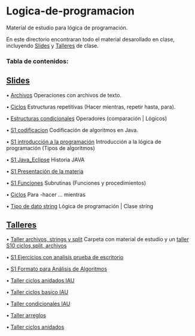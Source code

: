 # Logica-de-programacion
Material de estudio para lógica de programación.

En este directorio encontraran todo el material desarollado en clase, incluyendo [Slides](Slides/) y [Talleres](Talleres/) de clase. 	

### Tabla de contenidos:	

[Slides](Slides/)
--------------------------------------------------
  • [Archivos](Slides/Archivos.pptx) Operaciones con archivos de texto.
  
  • [Ciclos](Slides/Ciclos.pptx) Estructuras repetitivas (Hacer mientras, repetir hasta, para).

  • [Estructuras condicionales](https://github.com/CesarLopez-Profe/Logica-de-programacion/blob/e36025b642e44db20eca86306003a2187779b2ae/Slides/Estructuras%20condicionales.pptx) Operadores (comparación | Lógicos)

  • [S1 codificacion](https://github.com/CesarLopez-Profe/Logica-de-programacion/blob/fa22cadf25ab38acf4ec9721aa72263b374ad421/Slides/S1%20Codificacion.pptx) Codificación de algoritmos en Java.

  • [S1 introducción a la programación](https://github.com/CesarLopez-Profe/Logica-de-programacion/blob/fa22cadf25ab38acf4ec9721aa72263b374ad421/Slides/S1%20Introducci%C3%B3n%20a%20la%20prorgamaci%C3%B3n.pptx) Introducción a la lógica de programación (Tipos de algoritmos)

  • [S1 Java_Eclipse](https://github.com/CesarLopez-Profe/Logica-de-programacion/blob/fa22cadf25ab38acf4ec9721aa72263b374ad421/Slides/S1%20Java_Eclipse.pptx) Historia JAVA

  • [S1 Presentación de la materia](https://github.com/CesarLopez-Profe/Logica-de-programacion/blob/fa22cadf25ab38acf4ec9721aa72263b374ad421/Slides/S1%20Presentaci%C3%B3n%20de%20la%20Materia.pptx) 

  • [S1 Funciones](https://github.com/CesarLopez-Profe/Logica-de-programacion/blob/fa22cadf25ab38acf4ec9721aa72263b374ad421/Slides/S1Funciones.pptx) Subrutinas (Funciones y procedimientos)

  • [Ciclos](Slides/S1Funciones.pptx) Para -hacer ... mientras

  • [Tipo de dato string](https://github.com/CesarLopez-Profe/Logica-de-programacion/blob/fa22cadf25ab38acf4ec9721aa72263b374ad421/Slides/Tipo_Dato_String.pptx) Lógica de programación | Clase string

## [Talleres](Talleres/)

  • [Taller archivos, strings y split](https://github.com/CesarLopez-Profe/Logica-de-programacion/tree/b6df6935ce261abd3ba31eb996b9f7c2d9bf61e4/Talleres/Taller%20Archivos%2C%20Strings%20y%20Split) Carpeta con material de estudio y un [taller S10 ciclos,split, archivos](https://github.com/CesarLopez-Profe/Logica-de-programacion/blob/b6df6935ce261abd3ba31eb996b9f7c2d9bf61e4/Talleres/Taller%20Archivos%2C%20Strings%20y%20Split/Taller%20S10%20ciclos%2Csplit%2C%20archivos.docx)

  • [S1 Ejercicios con analisis prueba de escritorio](https://github.com/CesarLopez-Profe/Logica-de-programacion/blob/b6df6935ce261abd3ba31eb996b9f7c2d9bf61e4/Talleres/S1%20Ejercicios_con%20Analisis_Prueba_Escritorio.docx)

  • [S1 Formato para Análisis de Algoritmos](https://github.com/CesarLopez-Profe/Logica-de-programacion/blob/b6df6935ce261abd3ba31eb996b9f7c2d9bf61e4/Talleres/S1%20Formato%20para%20An%C3%A1lisis%20de%20Algoritmos.docx)

  • [Taller ciclos anidados IAU](https://github.com/CesarLopez-Profe/Logica-de-programacion/blob/b6df6935ce261abd3ba31eb996b9f7c2d9bf61e4/Talleres/TALLER%20CICLOS%20-%20ANIDADOS_IAU.docx)

  • [Taller ciclos basico IAU](https://github.com/CesarLopez-Profe/Logica-de-programacion/blob/b6df6935ce261abd3ba31eb996b9f7c2d9bf61e4/Talleres/TALLER%20CICLOS%20-%20B%C3%81SICO_IAU.docx)

  • [Taller condicionales IAU](https://github.com/CesarLopez-Profe/Logica-de-programacion/blob/b6df6935ce261abd3ba31eb996b9f7c2d9bf61e4/Talleres/TALLER%20CONDICIONALES_IAU.docx)

  • [Taller arreglos](https://github.com/CesarLopez-Profe/Logica-de-programacion/blob/b6df6935ce261abd3ba31eb996b9f7c2d9bf61e4/Talleres/Taller%20Arreglos.docx)

  • [Taller ciclos anidados](https://github.com/CesarLopez-Profe/Logica-de-programacion/blob/b6df6935ce261abd3ba31eb996b9f7c2d9bf61e4/Talleres/Taller%20Ciclos%20Anidados.docx)
